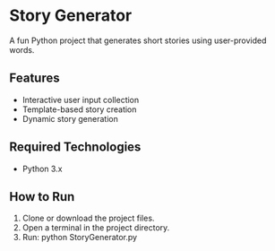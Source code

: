 # Story Generator

A fun Python project that generates short stories using user-provided words.

## Features
- Interactive user input collection
- Template-based story creation
- Dynamic story generation

## Required Technologies
- Python 3.x

## How to Run
1. Clone or download the project files.  
2. Open a terminal in the project directory.  
3. Run: python StoryGenerator.py
